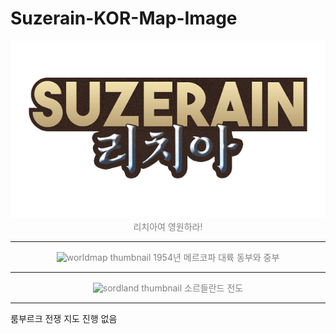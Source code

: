 # Suzerain-KOR-Map-Image
<p align="center" style="color:gray">
  <img src="./logo_rizia.png" alt="rizia thumbnail" />
  리치아여 영원하라!
</p> 

* * *

<p align="center" style="color:gray">
  <img src="./World_Map/Preview.png" alt="worldmap thumbnail" />
  1954년 메르코파 대륙 동부와 중부
</p> 

* * *

<p align="center" style="color:gray">
  <img src="./SordlandMap/KOR_Map.png" alt="sordland thumbnail" />
  소르들란드 전도
</p> 

* * *

룸부르크 전쟁 지도 진행 없음
